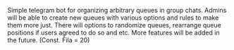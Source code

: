 Simple telegram bot for organizing arbitrary queues in group chats.
Admins will be able to create new queues with various options and rules to make
them more just. There will options to randomize queues, rearrange queue positions
if users agreed to do so and etc. More features will be added in the future.
(Const. Fila = 20)
